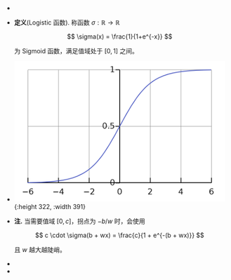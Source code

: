 -
- **定义**(Logistic 函数). 称函数 $\sigma: \mathbb{R} \rightarrow \mathbb{R}$
  
  $$ \sigma(x) = \frac{1}{1+e^{-x}} $$
  
  为 Sigmoid 函数，满足值域处于 $[0,1]$ 之间。
- ![1200px-Logistic-curve.svg.png](../assets/1200px-Logistic-curve.svg_1717562435725_0.png){:height 322, :width 391}
- **注.** 当需要值域 $[0,c]$，拐点为 $-b/w$ 时，会使用

  $$ c \cdot \sigma(b + wx) = \frac{c}{1 + e^{-(b + wx)}} $$
  
  且 $w$ 越大越陡峭。
-
-
